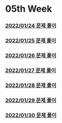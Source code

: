 # 05th Week
### [2022/01/24 문제 풀이](./solve_220124.py)
### [2022/01/25 문제 풀이](./solve_220125.py)
### [2022/01/26 문제 풀이](./solve_220126.py)
### [2022/01/27 문제 풀이](./solve_220127.py)
### [2022/01/28 문제 풀이](./solve_220128.py)
### [2022/01/29 문제 풀이](./solve_220129.py)
### [2022/01/30 문제 풀이](./solve_220130.py)